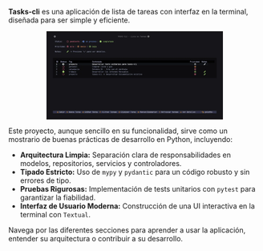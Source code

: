 **Tasks-cli** es una aplicación de lista de tareas con interfaz en la terminal, diseñada para ser simple y eficiente.

<p align="center">
    <img src="images/tasks-cli_1.webp"
        alt="Tasks-cli | lista de tareas"
        width="70%" align="center"/>
</p>




Este proyecto, aunque sencillo en su funcionalidad, sirve como un mostrario de buenas prácticas de desarrollo en Python, incluyendo:

-   **Arquitectura Limpia:** Separación clara de responsabilidades en modelos, repositorios, servicios y controladores.
-   **Tipado Estricto:** Uso de `mypy` y `pydantic` para un código robusto y sin errores de tipo.
-   **Pruebas Rigurosas:** Implementación de tests unitarios con `pytest` para garantizar la fiabilidad.
-   **Interfaz de Usuario Moderna:** Construcción de una UI interactiva en la terminal con `Textual`.

Navega por las diferentes secciones para aprender a usar la aplicación, entender su arquitectura o contribuir a su desarrollo.
